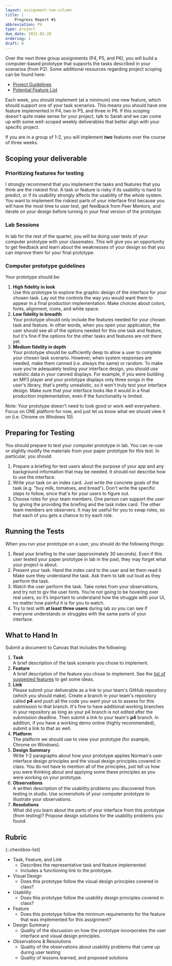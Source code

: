 ```yaml
---
layout: assignment-two-column
title: |
    Progress Report #1
abbreviation: P4
type: project
due_date: 2021-02-28
ordering: 1 
draft: 0
---
```


Over the next three group assignments (P4, P5, and P6), you will build a computer-based prototype that supports the tasks described in your scenarios (from P2). Some additional resources regarding project scoping can be found here:

* [Project Guidelines](/winter2021/project-description/)
* [Potential Feature List](/winter2021/project-components/)

Each week, you should implement (at a minimum) one new feature, which should support one of your task scenarios. This means you should have one feature implemented in P4, two in P5, and three in P6. If this scoping doesn't quite make sense for your project, talk to Sarah and we can come up with some well-scoped weekly deliverables that better align with your specific project.

If you are in a group of 1-2, you will implement ***two*** features over the course of three weeks.

## Scoping your deliverable

### Prioritizing features for testing
I strongly recommend that you implement the tasks and features that you think are the riskiest first. A task or feature is risky if its usability is hard to predict, or if its usability strongly affects the usability of the whole system. You want to implement the riskiest parts of your interface first because you will have the most time to user test, get feedback from Peer Mentors, and iterate on your design before turning in your final version of the prototype.

### Lab Sessions
In lab for the rest of the quarter, you will be doing user tests of your computer prototype with your classmates. This will give you an opportunity to get feedback and learn about the weaknesses of your design so that you can improve them for your final prototype.

### Computer prototype guidelines
Your prototype should be:

1. **High fidelity in look**<br>Use this prototype to explore the graphic design of the interface for your chosen task. Lay out the controls the way you would want them to appear in a final production implementation. Make choices about colors, fonts, alignment, icons, and white space.
2. **Low fidelity in breadth**<br>Your prototype should only include the features needed for your chosen task and feature. In other words, when you open your application, the user should see all of the options needed for this one task and feature, but it's fine if the options for the other tasks and features are not there yet.
3. **Medium fidelity in depth**<br>Your prototype should be sufficiently deep to allow a user to complete your chosen task scenario. However, when system responses are needed, make them canned (i.e. always the same) or random. To make sure you're adequately testing your interface design, you should use realistic data in your canned displays. For example, if you were building an MP3 player and your prototype displays only three songs in the user's library, that's pretty unrealistic, so it won't truly test your interface design. Make sure that your interface looks like it would in a final production implementation, even if the functionality is limited.

Note: Your prototype doesn't need to look good or work well everywhere. Focus on ONE platform for now, and just let us know what we should view it on (i.e. Chrome on Windows 10). 


## Preparing for Testing
You should prepare to test your computer prototype in lab. You can re-use or slightly modify the materials from your paper prototype for this test. In particular, you should:

1. Prepare a briefing for test users about the purpose of your app and any background information that may be needed. It should not describe how to use the interface.
2. Write your task on an index card. Just write the concrete goals of the task (e.g. "buy milk, tomatoes, and bread"). Don't write the specific steps to follow, since that's for your users to figure out. 
3. Choose roles for your team members. One person can support the user by giving the providing the briefing and the task index card. The other team members are observers. It may be useful for you to swap roles, so that each of you gets a chance to try each role.

## Running the Tests
When you run your prototype on a user, you should do the following things:

1. Read your briefing to the user (approximately 30 seconds). Even if this user tested your paper prototype in lab in the past, they may forget what your project is about. 
2. Present your task. Hand the index card to the user and let them read it. Make sure they understand the task. Ask them to talk out loud as they perform the task.
3. Watch the user perform the task. Take notes from your observations, and try not to giv the user hints. You’re not going to be hovering over real users, so it’s important to understand how the struggle with your UI, no matter how painful it is for you to watch.
4. Try to test with **at least three users** during lab so you can see if everyone understands or struggles with the same parts of your interface.
 

## What to Hand In
Submit a document to Canvas that includes the following:

1. **Task**<br> A brief description of the task scenario you chose to implement.
2. **Feature**<br> A brief description of the feature you chose to implement. See the [list of suggested features](/winter2021/project-components/) to get some ideas.
3. **Link**<br>Please submit your deliverable as a link to your team's GitHub repository (which you should make). Create a branch in your team's repository called **p4** and push all the code you want your us to assess for this submission to that branch. It's fine to have additional working branches in your repository as long as your p4 branch is not edited after the submission deadline. Then submit a link to your team's **p4** branch. In addition, if you have a working demo online (highly recommended), submit a link to that as well.
4. **Platform**<br>The platform we should use to view your prototype (for example, Chrome on Windows).
5. **Design Summary**<br>Write 1-2 paragraphs about how your prototype applies Norman's user interface design principles and the visual design principles covered in class. You do not have to mention all of the principles, just tell us how you were thinking about and applying some these principles as you were working on your prototype.
6. **Observations**<br>A written description of the usability problems you discovered from testing in studio. Use screenshots of your computer prototype to illustrate your observations.
7. **Resolutions**<br>What did you learn about the parts of your interface from this prototype (from testing)? Propose design solutions for the usability problems you found.

## Rubric

{:.checkbox-list}
* Task, Feature, and Link
   * Describes the representative task and feature implemented
   * Includes a functioning link to the prototype.
* Visual Design
   * Does this prototype follow the visual design principles covered in class?
* Usability
   * Does this prototype follow the usability design principles covered in class?
* Feature
   * Does this prototype follow the minimum requirements for the feature that was implemented for this assignment?
* Design Summary
   * Quality of the discussion on how the prototype incorporates the user interface and visual design principles.
* Observations & Resolutions 
   * Quality of the observations about usability problems that came up during user testing
   * Quality of lessons learned, and proposed solutions